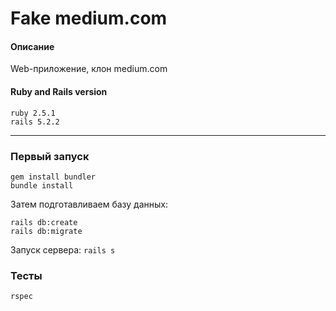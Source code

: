 # Fake medium.com

#### Описание

Web-приложение, клон medium.com

#### Ruby and Rails version
```
ruby 2.5.1
rails 5.2.2
```
***
### Первый запуск
```
gem install bundler
bundle install
```
Затем подготавливаем базу данных:
```
rails db:create
rails db:migrate
```
Запуск сервера:
```rails s```

### Тесты
```
rspec
```
